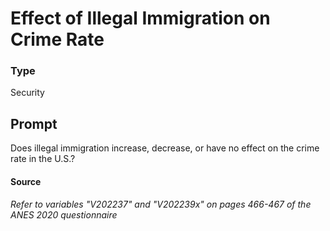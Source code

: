 # Effect of Illegal Immigration on Crime Rate

### Type
Security

## Prompt
Does illegal immigration increase, decrease, or have no effect
on the crime rate in the U.S.?

#### Source
###### *Refer to variables "V202237" and "V202239x" on pages 466-467 of the ANES 2020 questionnaire*

